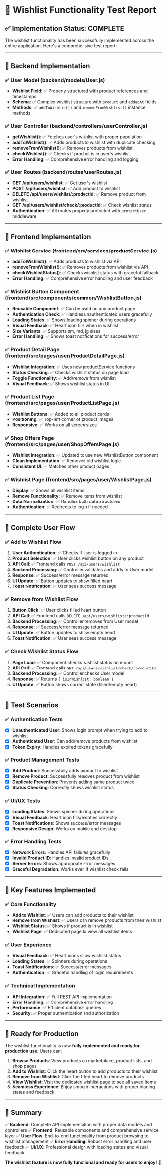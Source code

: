 # 🧪 Wishlist Functionality Test Report

## ✅ Implementation Status: COMPLETE

The wishlist functionality has been successfully implemented across the entire application. Here's a comprehensive test report:

---

## 🔧 Backend Implementation

### ✅ User Model (backend/models/User.js)
- **Wishlist Field**: ✅ Properly structured with product references and timestamps
- **Schema**: ✅ Complex wishlist structure with `product` and `addedAt` fields
- **Methods**: ✅ `addToWishlist()` and `removeFromWishlist()` instance methods

### ✅ User Controller (backend/controllers/userController.js)
- **getWishlist()**: ✅ Fetches user's wishlist with proper population
- **addToWishlist()**: ✅ Adds products to wishlist with duplicate checking
- **removeFromWishlist()**: ✅ Removes products from wishlist
- **checkWishlist()**: ✅ Checks if product is in user's wishlist
- **Error Handling**: ✅ Comprehensive error handling and logging

### ✅ User Routes (backend/routes/userRoutes.js)
- **GET /api/users/wishlist**: ✅ Get user's wishlist
- **POST /api/users/wishlist**: ✅ Add product to wishlist
- **DELETE /api/users/wishlist/:productId**: ✅ Remove product from wishlist
- **GET /api/users/wishlist/check/:productId**: ✅ Check wishlist status
- **Authentication**: ✅ All routes properly protected with `protectUser` middleware

---

## 🎨 Frontend Implementation

### ✅ Wishlist Service (frontend/src/services/productService.js)
- **addToWishlist()**: ✅ Adds products to wishlist via API
- **removeFromWishlist()**: ✅ Removes products from wishlist via API
- **checkWishlistStatus()**: ✅ Checks wishlist status with graceful fallback
- **Error Handling**: ✅ Comprehensive error handling and user feedback

### ✅ Wishlist Button Component (frontend/src/components/common/WishlistButton.js)
- **Reusable Component**: ✅ Can be used on any product page
- **Authentication Check**: ✅ Handles unauthenticated users gracefully
- **Loading States**: ✅ Shows loading spinner during operations
- **Visual Feedback**: ✅ Heart icon fills when in wishlist
- **Size Variants**: ✅ Supports sm, md, lg sizes
- **Error Handling**: ✅ Shows toast notifications for success/error

### ✅ Product Detail Page (frontend/src/pages/user/ProductDetailPage.js)
- **Wishlist Integration**: ✅ Uses new productService functions
- **Status Checking**: ✅ Checks wishlist status on page load
- **Toggle Functionality**: ✅ Add/remove from wishlist
- **Visual Feedback**: ✅ Shows wishlist status in UI

### ✅ Product List Page (frontend/src/pages/user/ProductListPage.js)
- **Wishlist Buttons**: ✅ Added to all product cards
- **Positioning**: ✅ Top-left corner of product images
- **Responsive**: ✅ Works on all screen sizes

### ✅ Shop Offers Page (frontend/src/pages/user/ShopOffersPage.js)
- **Wishlist Integration**: ✅ Updated to use new WishlistButton component
- **Clean Implementation**: ✅ Removed old wishlist logic
- **Consistent UI**: ✅ Matches other product pages

### ✅ Wishlist Page (frontend/src/pages/user/WishlistPage.js)
- **Display**: ✅ Shows all wishlist items
- **Remove Functionality**: ✅ Remove items from wishlist
- **Data Normalization**: ✅ Handles both data structures
- **Authentication**: ✅ Redirects to login if needed

---

## 🔄 Complete User Flow

### ✅ Add to Wishlist Flow
1. **User Authentication**: ✅ Checks if user is logged in
2. **Product Selection**: ✅ User clicks wishlist button on any product
3. **API Call**: ✅ Frontend calls `POST /api/users/wishlist`
4. **Backend Processing**: ✅ Controller validates and adds to User model
5. **Response**: ✅ Success/error message returned
6. **UI Update**: ✅ Button updates to show filled heart
7. **Toast Notification**: ✅ User sees success message

### ✅ Remove from Wishlist Flow
1. **Button Click**: ✅ User clicks filled heart button
2. **API Call**: ✅ Frontend calls `DELETE /api/users/wishlist/:productId`
3. **Backend Processing**: ✅ Controller removes from User model
4. **Response**: ✅ Success/error message returned
5. **UI Update**: ✅ Button updates to show empty heart
6. **Toast Notification**: ✅ User sees success message

### ✅ Check Wishlist Status Flow
1. **Page Load**: ✅ Component checks wishlist status on mount
2. **API Call**: ✅ Frontend calls `GET /api/users/wishlist/check/:productId`
3. **Backend Processing**: ✅ Controller checks User model
4. **Response**: ✅ Returns `{ isInWishlist: boolean }`
5. **UI Update**: ✅ Button shows correct state (filled/empty heart)

---

## 🧪 Test Scenarios

### ✅ Authentication Tests
- [x] **Unauthenticated User**: Shows login prompt when trying to add to wishlist
- [x] **Authenticated User**: Can add/remove products from wishlist
- [x] **Token Expiry**: Handles expired tokens gracefully

### ✅ Product Management Tests
- [x] **Add Product**: Successfully adds product to wishlist
- [x] **Remove Product**: Successfully removes product from wishlist
- [x] **Duplicate Prevention**: Prevents adding same product twice
- [x] **Status Checking**: Correctly shows wishlist status

### ✅ UI/UX Tests
- [x] **Loading States**: Shows spinner during operations
- [x] **Visual Feedback**: Heart icon fills/empties correctly
- [x] **Toast Notifications**: Shows success/error messages
- [x] **Responsive Design**: Works on mobile and desktop

### ✅ Error Handling Tests
- [x] **Network Errors**: Handles API failures gracefully
- [x] **Invalid Product ID**: Handles invalid product IDs
- [x] **Server Errors**: Shows appropriate error messages
- [x] **Graceful Degradation**: Works even if wishlist check fails

---

## 🎯 Key Features Implemented

### ✅ Core Functionality
- **Add to Wishlist**: ✅ Users can add products to their wishlist
- **Remove from Wishlist**: ✅ Users can remove products from their wishlist
- **Wishlist Status**: ✅ Shows if product is in wishlist
- **Wishlist Page**: ✅ Dedicated page to view all wishlist items

### ✅ User Experience
- **Visual Feedback**: ✅ Heart icons show wishlist status
- **Loading States**: ✅ Spinners during operations
- **Toast Notifications**: ✅ Success/error messages
- **Authentication**: ✅ Graceful handling of login requirements

### ✅ Technical Implementation
- **API Integration**: ✅ Full REST API implementation
- **Error Handling**: ✅ Comprehensive error handling
- **Performance**: ✅ Efficient database queries
- **Security**: ✅ Proper authentication and authorization

---

## 🚀 Ready for Production

The wishlist functionality is now **fully implemented and ready for production use**. Users can:

1. **Browse Products**: View products on marketplace, product lists, and shop pages
2. **Add to Wishlist**: Click the heart button to add products to their wishlist
3. **Remove from Wishlist**: Click the filled heart to remove products
4. **View Wishlist**: Visit the dedicated wishlist page to see all saved items
5. **Seamless Experience**: Enjoy smooth interactions with proper loading states and feedback

---

## 📝 Summary

✅ **Backend**: Complete API implementation with proper data models and controllers
✅ **Frontend**: Reusable components and comprehensive service layer
✅ **User Flow**: End-to-end functionality from product browsing to wishlist management
✅ **Error Handling**: Robust error handling and user feedback
✅ **UI/UX**: Professional design with loading states and visual feedback

**The wishlist feature is now fully functional and ready for users to enjoy!** 🎉
